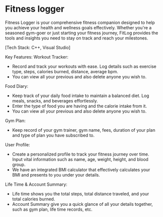 # Fitness logger

Fitness Logger is your comprehensive fitness companion designed to help you achieve your health and wellness goals effectively. Whether you're a seasoned gym-goer or just starting your fitness journey, FitLog provides the tools and insights you need to stay on track and reach your milestones.

[Tech Stack: C++, Visual Studio]

Key Features:
Workout Tracker:
- Record and track your workouts with ease. Log details such as exercise type, steps, calories burned, distance, average bpm.
- You can view all your previous and also delete anyone you wish to.

Food Diary:
- Keep track of your daily food intake to maintain a balanced diet. Log meals, snacks, and beverages effortlessly.
- Enter the type of food you are having and the calorie intake from it.
- You can view all your previous and also delete anyone you wish to.

Gym Plan:
 - Keep record of your gym trainer, gym name, fees, duration of your plan and type of plan you have subscribed to.

User Profile:
- Create a personalized profile to track your fitness journey over time. Input vital information such as name, age, weight, height, and blood group.
- We have an integrated BMI calculator that effectively calculates your BMI and presents to you under your details.

Life Time & Account Summary:
- Life time shows you the total steps, total distance traveled, and your total calories burned.
- Account Summary give you a quick glance of all your details together, such as gym plan, life time records, etc.

